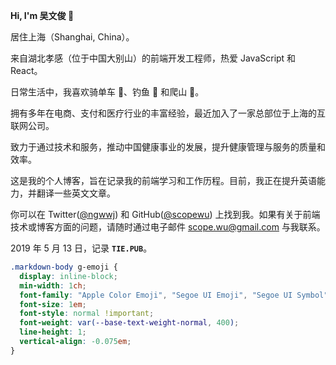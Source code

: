 **Hi, I'm 吴文俊 👋**

居住上海（Shanghai, China）。

来自湖北孝感（位于中国大别山）的前端开发工程师，热爱 JavaScript 和 React。

日常生活中，我喜欢骑单车 🚴、钓鱼 🎣 和爬山 🧗。

拥有多年在电商、支付和医疗行业的丰富经验，最近加入了一家总部位于上海的互联网公司。

致力于通过技术和服务，推动中国健康事业的发展，提升健康管理与服务的质量和效率。

这是我的个人博客，旨在记录我的前端学习和工作历程。目前，我正在提升英语能力，并翻译一些英文文章。

你可以在 Twitter(<u>@ngwwj</u>) 和 GitHub(<u>@scopewu</u>) 上找到我。如果有关于前端技术或博客方面的问题，请随时通过电子邮件 scope.wu@gmail.com 与我联系。

2019 年 5 月 13 日，记录 **`TIE.PUB`**。

```css
.markdown-body g-emoji {
  display: inline-block;
  min-width: 1ch;
  font-family: "Apple Color Emoji", "Segoe UI Emoji", "Segoe UI Symbol";
  font-size: 1em;
  font-style: normal !important;
  font-weight: var(--base-text-weight-normal, 400);
  line-height: 1;
  vertical-align: -0.075em;
}
```
